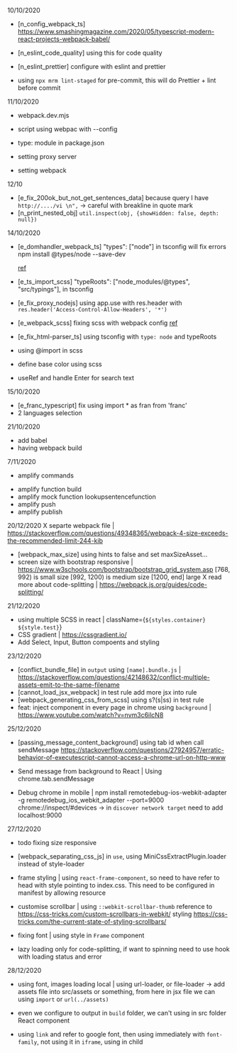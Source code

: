 10/10/2020

- [n_config_webpack_ts]
  https://www.smashingmagazine.com/2020/05/typescript-modern-react-projects-webpack-babel/

- [n_eslint_code_quality] using this for code quality
- [n_eslint_prettier] configure with eslint and prettier
- using `npx mrm lint-staged` for pre-commit, this will do Prettier + lint before commit

11/10/2020

- webpack.dev.mjs
- script using webpac with --config
- type: module in package.json

- setting proxy server
- setting webpack

12/10

- [e_fix_200ok_but_not_get_sentences_data]
  because query I have `http://..../vi \n",` -> careful with breakline in quote mark
- [n_print_nested_obj]
  `util.inspect(obj, {showHidden: false, depth: null})`

14/10/2020

- [e_domhandler_webpack_ts]
  "types": ["node"] in tsconfig will fix errors
  npm install @types/node --save-dev

  [ref](https://stackoverflow.com/questions/54232428/cannot-find-type-definition-file-for-node-in-typescript-react-app)

- [e_ts_import_scss]
  "typeRoots": ["node_modules/@types", "src/typings"],
  in tsconfig

- [e_fix_proxy_nodejs] using app.use with res.header with ` res.header('Access-Control-Allow-Headers', '*')`

- [e_webpack_scss] fixing scss with webpack config
  [ref](https://medium.com/better-programming/how-to-set-up-a-react-project-using-webpack-typescript-and-sass-74914421158a)

- [e_fix_html-parser_ts] using tsconfig with `type: node` and typeRoots

- using @import in scss
- define base color using scss
- useRef and handle Enter for search text

15/10/2020

- [e_franc_typescript] fix using import \* as fran from 'franc'
- 2 languages selection

21/10/2020

- add babel
- having webpack build

7/11/2020

- amplify commands

* amplify function build
* amplify mock function lookupsentencefunction
* amplify push
* amplify publish

20/12/2020
X separte webpack file | https://stackoverflow.com/questions/49348365/webpack-4-size-exceeds-the-recommended-limit-244-kib
- [webpack_max_size] using hints to false and set maxSizeAsset...
- screen size with bootstrap responsive | https://www.w3schools.com/bootstrap/bootstrap_grid_system.asp
  [768, 992) is small size
  [992, 1200) is medium size
  [1200, end] large
X read more about code-splitting | https://webpack.js.org/guides/code-splitting/

21/12/2020
- using multiple SCSS in react | className={`${styles.container} ${style.test}`}
- CSS gradient | https://cssgradient.io/
- Add Select, Input, Button compoents and styling

23/12/2020
- [conflict_bundle_file] in `output` using `[name].bundle.js` |
https://stackoverflow.com/questions/42148632/conflict-multiple-assets-emit-to-the-same-filename
- [cannot_load_jsx_webpack] in test rule add more jsx into rule
- [webpack_generating_css_from_scss] using s?(s|ss) in test rule
- feat: inject component in every page in chrome using `background` | https://www.youtube.com/watch?v=nvm3c6ilcN8

25/12/2020
- [passing_message_content_background] using tab id when call sendMessage
https://stackoverflow.com/questions/27924957/erratic-behavior-of-executescript-cannot-access-a-chrome-url-on-http-www

- Send message from background to React | Using chrome.tab.sendMessage
- Debug chrome in mobile | 
  npm install remotedebug-ios-webkit-adapter -g
  remotedebug_ios_webkit_adapter --port=9000
  chrome://inspect/#devices
  -> in `discover network target` need to add localhost:9000

27/12/2020
- todo fixing size responsive
- [webpack_separating_css_js] in `use`, using MiniCssExtractPlugin.loader instead of style-loader
- frame styling | using `react-frame-component`, so need to have refer to head with style pointing to index.css. This need to be configured in manifest by allowing resource
- customise scrollbar | using `::webkit-scrollbar-thumb`
reference to https://css-tricks.com/custom-scrollbars-in-webkit/
styling https://css-tricks.com/the-current-state-of-styling-scrollbars/

- fixing font | using style in `Frame` component
- lazy loading only for code-splitting, if want to spinning need to use hook with loading status and error

28/12/2020
- using font, images loading local | using url-loader, or file-loader -> add assets file into src/assets or something, from here in jsx file we can using `import` or `url(../assets)`
* even we configure to output in `build` folder, we can't using in src folder React component
- using `link` and refer to google font, then using immediately with `font-family`, not using it in `iframe`, using in child 